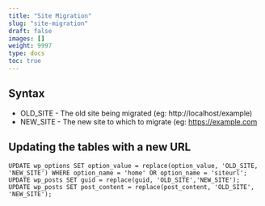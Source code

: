 ```yaml
---
title: "Site Migration"
slug: "site-migration"
draft: false
images: []
weight: 9997
type: docs
toc: true
---
```


## Syntax
- OLD_SITE - The old site being migrated (eg: http://localhost/example)
- NEW_SITE - The new site to which to migrate (eg: https://example.com

## Updating the tables with a new URL
    UPDATE wp_options SET option_value = replace(option_value, 'OLD_SITE, 'NEW_SITE') WHERE option_name = 'home' OR option_name = 'siteurl';
    UPDATE wp_posts SET guid = replace(guid, 'OLD_SITE','NEW_SITE');
    UPDATE wp_posts SET post_content = replace(post_content, 'OLD_SITE', 'NEW_SITE');

